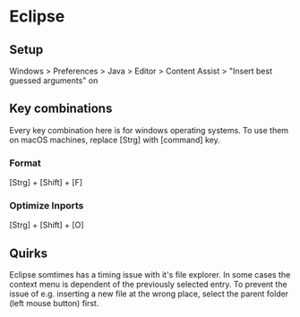 # Eclipse

## Setup
Windows > Preferences > Java > Editor > Content Assist > "Insert best guessed arguments" on


## Key combinations
Every key combination here is for windows operating systems. To use them on macOS machines, replace [Strg] with [command] key.

### Format
[Strg] + [Shift] + [F]

### Optimize Inports
[Strg] + [Shift] + [O]


## Quirks

Eclipse somtimes has a timing issue with it's file explorer. In some cases the context menu is dependent of the previously selected entry. To prevent the issue of e.g. inserting a new file at the wrong place, select the parent folder (left mouse button) first.

